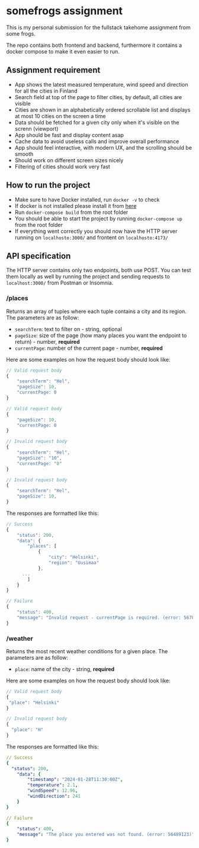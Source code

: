 # somefrogs assignment

This is my personal submission for the fullstack takehome assignment from some frogs.

The repo contains both frontend and backend, furthermore it contains a docker compose to make it even easier to run.

## Assignment requirement

- App shows the latest measured temperature, wind speed and direction for all the cities in Finland
- Search field at top of the page to filter cities, by default, all cities are visible
- Cities are shown in an alphabetically ordered scrollable list and displays at most 10 cities on the screen a time
- Data should be fetched for a given city only when it's visible on the screnn (viewport)
- App should be fast and display content asap
- Cache data to avoid useless calls and improve overall performance
- App should feel interactive, with modern UX, and the scrolling should be smooth
- Should work on different screen sizes nicely
- Filtering of cities should work very fast

## How to run the project

- Make sure to have Docker installed, run `docker -v` to check
- If docker is not installed please install it from [here](https://docs.docker.com/engine/install/)
- Run `docker-compose build` from the root folder
- You should be able to start the project by running `docker-compose up` from the root folder
- If everything went correctly you should now have the HTTP server running on `localhosto:3000/` and frontent on `localhosto:4173/`

## API specification

The HTTP server contains only two endpoints, both use POST. You can test them locally as well by running the project and sending requests to `localhost:3000/` from Postman or Insomnia.

### /places

Returns an array of tuples where each tuple contains a city and its region. The parameters are as follow:
-  `searchTerm`: text to filter on - string, optional
-  `pageSize`: size of the page (how many places you want the endpoint to return) - number, <strong>required</strong>
-  `currentPage`: number of the current page - number, <strong>required</strong>

Here are some examples on how the request body should look like:
```javascript
// Valid request body
{ 
	"searchTerm": "Hel",
	"pageSize": 10,
	"currentPage: 0
}

// Valid request body
{ 
	"pageSize": 10,
	"currentPage: 0
}

// Invalid request body
{ 
	"searchTerm": "Hel",
	"pageSize": "10",
	"currentPage: "0"
}

// Invalid request body
{ 
	"searchTerm": "Hel",
	"pageSize": 10,
}
```

The responses are formatted like this:

```javascript
// Success
{
	"status": 200,
	"data": {
		"places": [
			{
				"city": "Helsinki",
				"region": "Uusimaa"
			},
      ...
		]
	}
}

// Failure
{
	"status": 400,
	"message": "Invalid request - currentPage is required. (error: 56780982)"
}
```

### /weather

Returns the most recent weather conditions for a given place. The parameters are as follow:
-  `place`: name of the city - string, <strong>required</strong>

Here are some examples on how the request body should look like:
```javascript
// Valid request body
{
 "place": "Helsinki"
}

// Invalid request body
{ 
  "place": "H"
}
```

The responses are formatted like this:

```yaml
// Success
{
  "status": 200,
	"data": {
		"timestamp": "2024-01-28T11:30:00Z",
		"temperature": 2.1,
		"windSpeed": 12.96,
		"windDirection": 241
	}
}

// Failure
{
	"status": 400,
	"message": "The place you entered was not found. (error: 56489123)"
}
```